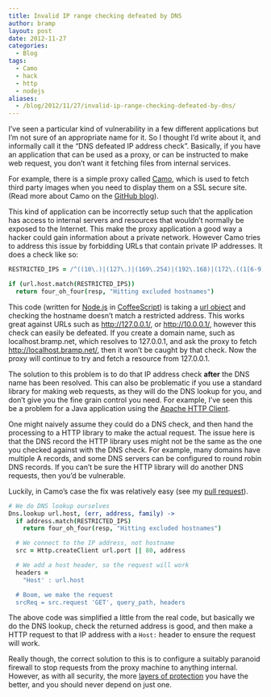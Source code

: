```yaml
---
title: Invalid IP range checking defeated by DNS
author: bramp
layout: post
date: 2012-11-27
categories:
  - Blog
tags:
  - Camo
  - hack
  - http
  - nodejs
aliases:
  - /blog/2012/11/27/invalid-ip-range-checking-defeated-by-dns/
---
```

I&#8217;ve seen a particular kind of vulnerability in a few different applications but I&#8217;m not sure of an appropriate name for it. So I thought I&#8217;d write about it, and informally call it the &#8220;DNS defeated IP address check&#8221;. Basically, if you have an application that can be used as a proxy, or can be instructed to make web request, you don&#8217;t want it fetching files from internal services. <!--more-->

For example, there is a simple proxy called [Camo][1], which is used to fetch third party images when you need to display them on a SSL secure site. (Read more about Camo on the [GitHub blog][2]).

This kind of application can be incorrectly setup such that the application has access to internal servers and resources that wouldn&#8217;t normally be exposed to the Internet. This make the proxy application a good way a hacker could gain information about a private network. However Camo tries to address this issue by forbidding URLs that contain private IP addresses. It does a check like so:

```coffeescript
RESTRICTED_IPS = /^((10\.)|(127\.)|(169\.254)|(192\.168)|(172\.((1[6-9])|(2[0-9])|(3[0-1]))))/

if (url.host.match(RESTRICTED_IPS))
  return four_oh_four(resp, "Hitting excluded hostnames")
```

This code (written for [Node.js][3] in [CoffeeScript][4]) is taking a [url object][5] and checking the hostname doesn&#8217;t match a restricted address. This works great against URLs such as <http://127.0.0.1/>, or <http://10.0.0.1/>, however this check can easily be defeated. If you create a domain name, such as localhost.bramp.net, which resolves to 127.0.0.1, and ask the proxy to fetch <http://localhost.bramp.net/>, then it won&#8217;t be caught by that check. Now the proxy will continue to try and fetch a resource from 127.0.0.1.

The solution to this problem is to do that IP address check **after** the DNS name has been resolved. This can also be problematic if you use a standard library for making web requests, as they will do the DNS lookup for you, and don&#8217;t give you the fine grain control you need. For example, I&#8217;ve seen this be a problem for a Java application using the [Apache HTTP Client][6].

One might naively assume they could do a DNS check, and then hand the processing to a HTTP library to make the actual request. The issue here is that the DNS record the HTTP library uses might not be the same as the one you checked against with the DNS check. For example, many domains have multiple A records, and some DNS servers can be configured to round robin DNS records. If you can&#8217;t be sure the HTTP library will do another DNS requests, then you&#8217;d be vulnerable.

Luckily, in Camo&#8217;s case the fix was relatively easy (see my [pull request][7]).

```coffeescript
# We do DNS lookup ourselves
Dns.lookup url.host, (err, address, family) ->
  if address.match(RESTRICTED_IPS)
    return four_oh_four(resp, "Hitting excluded hostnames")

  # We connect to the IP address, not hostname
  src = Http.createClient url.port || 80, address

  # We add a host header, so the request will work
  headers = 
    "Host' : url.host

  # Boom, we make the request
  srcReq = src.request 'GET', query_path, headers
```

The above code was simplified a little from the real code, but basically we do the DNS lookup, check the returned address is good, and then make a HTTP request to that IP address with a `Host:` header to ensure the request will work.

Really though, the correct solution to this is to configure a suitably paranoid firewall to stop requests from the proxy machine to anything internal. However, as with all security, the more [layers of protection][8] you have the better, and you should never depend on just one.

 [1]: https://github.com/atmos/camo
 [2]: https://github.com/blog/743-sidejack-prevention-phase-3-ssl-proxied-assets
 [3]: http://nodejs.org/
 [4]: http://coffeescript.org/
 [5]: http://nodejs.org/api/url.html
 [6]: http://hc.apache.org/httpclient-3.x/
 [7]: https://github.com/atmos/camo/pull/19
 [8]: http://en.wikipedia.org/wiki/Swiss_cheese_model
 
